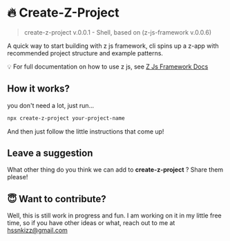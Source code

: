 # 🔥 Create-Z-Project

> create-z-project v.0.0.1 - Shell, based on (z-js-framework v.0.0.6)

A quick way to start building with z js framework, cli spins up a z-app with recommended project structure and example patterns.

💡 For full documentation on how to use z js, see [Z Js Framework Docs](https://github.com/Z-Js-Framework/z-js)

## How it works?

you don't need a lot, just run...

``` bash
npx create-z-project your-project-name
```

And then just follow the little instructions that come up!

## Leave a suggestion

What other thing do you think we can add to **create-z-project** ? Share them please!

## 😇 Want to contribute?

Well, this is still work in progress and fun. I am working on it in my little free time, so if you have other ideas or what, reach out to me at [hssnkizz@gmail.com](hssnkizz@gmail.com)
